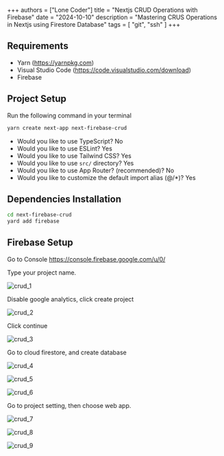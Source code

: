 +++
authors = ["Lone Coder"]
title = "Nextjs CRUD Operations with Firebase"
date = "2024-10-10"
description = "Mastering CRUS Operations in Nextjs using Firestore Database"
tags = [
    "git", "ssh"
]
+++

## Requirements

* Yarn (https://yarnpkg.com)
* Visual Studio Code (https://code.visualstudio.com/download)
* Firebase

## Project Setup

Run the following command in your terminal
```bash
yarn create next-app next-firebase-crud
```

* Would you like to use TypeScript? No
* Would you like to use ESLint? Yes
* Would you like to use Tailwind CSS? Yes
* Would you like to use `src/` directory? Yes
* Would you like to use App Router? (recommended)? No
* Would you like to customize the default import alias (@/*)? Yes

## Dependencies Installation

```bash
cd next-firebase-crud
yard add firebase
```
## Firebase Setup

Go to Console https://console.firebase.google.com/u/0/

Type your project name. 

![crud_1](/images/crud_101024_1.webp)

Disable google analytics, click create project

![crud_2](/images/crud_101024_2.webp)

Click continue

![crud_3](/images/crud_101024_3.webp)

Go to cloud firestore, and create database

![crud_4](/images/crud_101024_4.webp)

![crud_5](/images/crud_101024_5.webp)

![crud_6](/images/crud_101024_6.webp)

Go to project setting, then choose web app.

![crud_7](/images/crud_101024_7.webp)

![crud_8](/images/crud_101024_8.webp)

![crud_9](/images/crud_101024_9.webp)